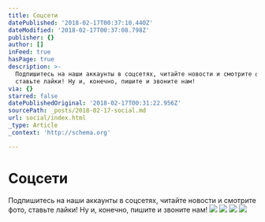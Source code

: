 ```yaml
---
title: Соцсети
datePublished: '2018-02-17T00:37:10.440Z'
dateModified: '2018-02-17T00:37:08.798Z'
publisher: {}
author: []
inFeed: true
hasPage: true
description: >-
  Подпишитесь на наши аккаунты в соцсетях, читайте новости и смотрите фото,
  ставьте лайки! Ну и, конечно, пишите и звоните нам!
via: {}
starred: false
datePublishedOriginal: '2018-02-17T00:31:22.956Z'
sourcePath: _posts/2018-02-17-social.md
url: social/index.html
_type: Article
_context: 'http://schema.org'

---
```

# Соцсети

Подпишитесь на наши аккаунты в соцсетях, читайте новости и смотрите фото, ставьте лайки! Ну и, конечно, пишите и звоните нам!
![](https://the-grid-user-content.s3-us-west-2.amazonaws.com/c4f27c50-c89d-41a6-a9a0-5c475f9c273e.png)
![](https://the-grid-user-content.s3-us-west-2.amazonaws.com/4d4f337f-6893-407b-95cb-e67d0f0e9b79.png)
![](https://the-grid-user-content.s3-us-west-2.amazonaws.com/11c5733f-91b1-4e5e-afa4-1a211bf9286b.png)
![](https://the-grid-user-content.s3-us-west-2.amazonaws.com/634aabc3-eebc-4e95-8332-0e8e5dbbd146.png)